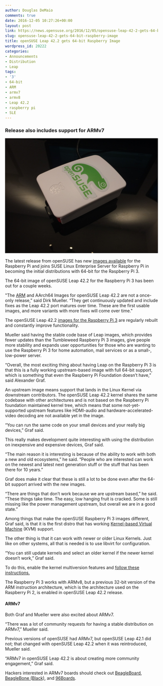 ```yaml
---
author: Douglas DeMaio
comments: true
date: 2016-12-05 10:27:26+00:00
layout: post
link: https://news.opensuse.org/2016/12/05/opensuse-leap-42-2-gets-64-bit-raspberry-image/
slug: opensuse-leap-42-2-gets-64-bit-raspberry-image
title: openSUSE Leap 42.2 gets 64-bit Raspberry Image
wordpress_id: 20222
categories:
- Announcements
- Distribution
- Leap
tags:
- '3'
- 64-bit
- ARM
- armv7
- armv8
- Leap 42.2
- raspberry pi
- SLE
---
```


### Release also includes support for ARMv7


![img_1025](/wp-content/uploads/2016/12/IMG_1025.jpg)

The latest release from openSUSE has new [images available](https://en.opensuse.org/HCL:Raspberry_Pi3) for the Raspberry Pi and joins SUSE Linux Enterprise Server for Raspberry Pi in becoming the initial distributions with 64-bit for the Raspberry Pi 3.

The 64-bit image of openSUSE Leap 42.2 for the Raspberry Pi 3 has been out for a couple weeks.

"The [ARM](https://www.arm.com/) and AArch64 Images for openSUSE Leap 42.2 are not a once-only release,” said Dirk Mueller. “They get continuously updated and include fixes as the Leap 42.2 port matures over time. These are the first usable images, and more variants with more fixes will come over time."

The openSUSE Leap 42.2 [images for the Raspberry Pi 3](https://en.opensuse.org/HCL:Raspberry_Pi3) are regularly rebuilt and constantly improve functionality.

Mueller said having the stable code base of Leap images, which provides fewer updates than the Tumbleweed Raspberry Pi 3 images, give people more stability and expands user opportunities for those who are wanting to use the Raspberry Pi 3 for home automation, mail services or as a small-, low-power server.

<!-- more -->“Overall, the most exciting thing about having Leap on the Raspberry Pi 3 is that this is a fully working upstream-based image with full 64-bit support, which is something that even the Raspberry Pi Foundation doesn’t have,” said Alexander Graf.

An upstream image means support that lands in the Linux Kernel via downstream contributors. The openSUSE Leap 42.2 kernel shares the same codebase with other architectures and is not based on the Raspberry Pi foundation maintained kernel tree, which means that some not-yet-supported upstream features like HDMI-audio and hardware-accelerated-video decoding are not available yet in the image.

“You can run the same code on your small devices and your really big devices,” Graf said.

This really makes development quite interesting with using the distribution on inexpensive and expensive devices, Graf said.

“The main reason it is interesting is because of the ability to work with both a new and old ecosystems,” he said. “People who are interested can work on the newest and latest next generation stuff or the stuff that has been there for 10 years.”

Graf does make it clear that these is still a lot to be done even after the 64-bit support arrived with the new images.

“There are things that don’t work because we are upstream based,” he said. “These things take time. The easy, low hanging fruit is cracked. Some is still missing like the power management upstream, but overall we are in a good state.”

Among things that make the openSUSE Raspberry Pi 3 images different, Graf said, is that it is the first distro that has working [Kernel-based Virtual Machine](http://www.linux-kvm.org/page/Main_Page) (KVM) support.

The other thing is that it can work with newer or older Linux Kernels. Just like on other systems, all that is needed is to use libvirt for configuration.

“You can still update kernels and select an older kernel if the newer kernel doesn’t work,” Graf said.

To do this, enable the kernel multiversion features and [follow these instructions.](https://en.opensuse.org/SDB:Keep_multiple_kernel_versions#Enable_the_multiversion_kernel_feature)

The Raspberry Pi 3 works with ARMv8, but a previous 32-bit version of the ARM instruction architecture, which is the architecture used on the Raspberry Pi 2, is enabled in openSUSE Leap 42.2 release.


#### ARMv7


Both Graf and Mueller were also excited about ARMv7.

“There was a lot of community requests for having a stable distribution on ARMv7,” Mueller said.

Previous versions of openSUSE had ARMv7, but openSUSE Leap 42.1 did not; that changed with openSUSE Leap 42.2 when it was reintroduced, Mueller said.

“ARMv7 in openSUSE Leap 42.2 is about creating more community engagement,” Graf said.

Hackers interested in ARMv7 boards should check out [BeagleBoard](http://beagleboard.org/bone), [BeagleBone (Black)](https://beagleboard.org/black), and [96Boards](http://www.96boards.org/).
